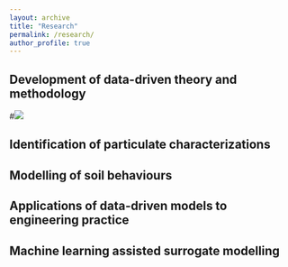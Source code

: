 ```yaml
---
layout: archive
title: "Research"
permalink: /research/
author_profile: true
---
```


## Development of data-driven theory and methodology

#![](../images/deepxde.png)
## Identification of particulate characterizations

## Modelling of soil behaviours

## Applications of data-driven models to engineering practice

## Machine learning assisted surrogate modelling
